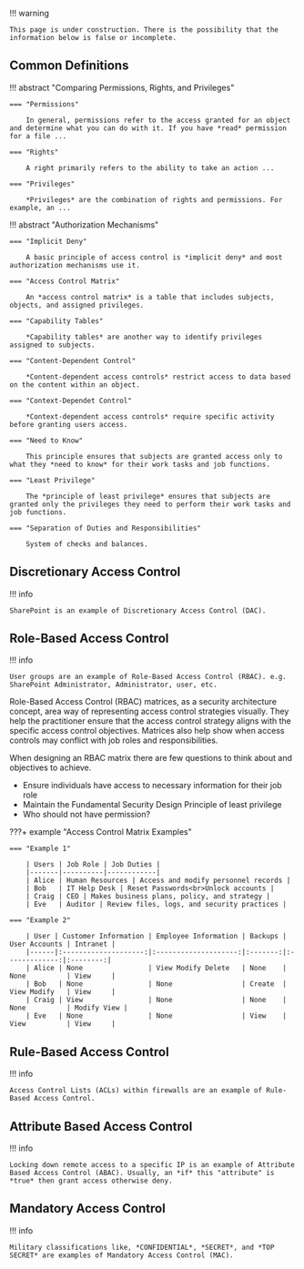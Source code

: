 !!! warning

    This page is under construction. There is the possibility that the information below is false or incomplete.

## Common Definitions

!!! abstract "Comparing Permissions, Rights, and Privileges"

    === "Permissions"

        In general, permissions refer to the access granted for an object and determine what you can do with it. If you have *read* permission for a file ...

    === "Rights"

        A right primarily refers to the ability to take an action ...

    === "Privileges"

        *Privileges* are the combination of rights and permissions. For example, an ...

!!! abstract "Authorization Mechanisms"

    === "Implicit Deny"

        A basic principle of access control is *implicit deny* and most authorization mechanisms use it.

    === "Access Control Matrix"

        An *access control matrix* is a table that includes subjects, objects, and assigned privileges.

    === "Capability Tables"

        *Capability tables* are another way to identify privileges assigned to subjects.

    === "Content-Dependent Control"

        *Content-dependent access controls* restrict access to data based on the content within an object.

    === "Context-Dependet Control"

        *Context-dependent access controls* require specific activity before granting users access.

    === "Need to Know"

        This principle ensures that subjects are granted access only to what they *need to know* for their work tasks and job functions.

    === "Least Privilege"

        The *principle of least privilege* ensures that subjects are granted only the privileges they need to perform their work tasks and job functions.

    === "Separation of Duties and Responsibilities"

        System of checks and balances.

## Discretionary Access Control

!!! info

    SharePoint is an example of Discretionary Access Control (DAC).

## Role-Based Access Control

!!! info

    User groups are an example of Role-Based Access Control (RBAC). e.g. SharePoint Administrator, Administrator, user, etc.

Role-Based Access Control (RBAC) matrices, as a security architecture concept, area way of representing access control strategies visually. They help the practitioner ensure that the access control strategy aligns with the specific access control objectives. Matrices also help show when access controls may conflict with job roles and responsibilities.

When designing an RBAC matrix there are few questions to think about and objectives to achieve.

- Ensure individuals have access to necessary information for their job role
- Maintain the Fundamental Security Design Principle of least privilege
- Who should not have permission?

???+ example "Access Control Matrix Examples"

    === "Example 1"

        | Users | Job Role | Job Duties |
        |-------|----------|------------|
        | Alice | Human Resources | Access and modify personnel records |
        | Bob   | IT Help Desk | Reset Passwords<br>Unlock accounts |
        | Craig | CEO | Makes business plans, policy, and strategy |
        | Eve   | Auditor | Review files, logs, and security practices |

    === "Example 2"

        | User | Customer Information | Employee Information | Backups | User Accounts | Intranet |
        |------|:--------------------:|:--------------------:|:-------:|:-------------:|:--------:|
        | Alice | None                | View Modify Delete   | None    | None          | View     |
        | Bob   | None                | None                 | Create  | View Modify   | View     |
        | Craig | View                | None                 | None    | None          | Modify View |
        | Eve   | None                | None                 | View    | View          | View     |

## Rule-Based Access Control

!!! info

    Access Control Lists (ACLs) within firewalls are an example of Rule-Based Access Control.

## Attribute Based Access Control

!!! info

    Locking down remote access to a specific IP is an example of Attribute Based Access Control (ABAC). Usually, an *if* this "attribute" is *true* then grant access otherwise deny.

## Mandatory Access Control

!!! info

    Military classifications like, *CONFIDENTIAL*, *SECRET*, and *TOP SECRET* are examples of Mandatory Access Control (MAC).